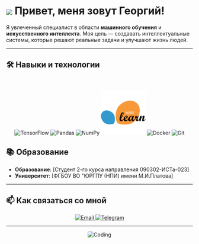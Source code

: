 # <img src="https://img.icons8.com/ios-filled/50/000000/brain-circuit.png" width="30" style="vertical-align: middle;" /> Привет, меня зовут Георгий!

Я увлеченный специалист в области **машинного обучения** и **искусственного интеллекта**. Моя цель — создавать интеллектуальные системы, которые решают реальные задачи и улучшают жизнь людей.

---

## 🛠️ Навыки и технологии
 <img scr ="https://img.icons8.com/?size=100&id=78148&format=png&color=000000"/> 
<p align="center">
  <img src="https://img.icons8.com/?size=100&id=n3QRpDA7KZ7P&format=png&color=000000"  title="TensorFlow" />
  <img src="https://img.icons8.com/?size=100&id=xSkewUSqtErH&format=png&color=000000" alt="Pandas" title="Pandas" />
  <img src="https://img.icons8.com/?size=100&id=aR9CXyMagKIS&format=png&color=000000" alt="NumPy" title="NumPy" />
  <img src="https://raw.githubusercontent.com/devicons/devicon/ca28c779441053191ff11710fe24a9e6c23690d6/icons/scikitlearn/scikitlearn-original.svg" alt="scikit-learn" title="scikit-learn" width="120" />
  <img src="https://img.icons8.com/?size=100&id=cdYUlRaag9G9&format=png&color=000000" alt="Docker" title="Docker" />
  <img src="https://img.icons8.com/?size=100&id=20906&format=png&color=000000" alt="Git" title="Git" />
  
</p>

## 📚 Образование
- **Образование**: [Студент 2-го курса направления 090302-ИСТа-023]
- **Университет**: [ФГБОУ ВО "ЮРГПУ (НПИ) имени М.И.Платова]

---

## 📫 Как связаться со мной
<p align="center">
  <a href="mailto:petrosangosa2005@gmail.com">
    <img src="https://img.icons8.com/?size=100&id=RUVBnu6Mciid&format=png&color=000000" alt="Email" title="Email" />
  </a><a href="https://t.me/viberrviberrr">
    <img src="https://img.icons8.com/?size=100&id=7jrHorBRorpX&format=png&color=000000" alt="Telegram" title="Telegram" />
  </a>
</p>

---


<p align="center">
  <img src="https://img.icons8.com/?size=100&id=Du042verXltV&format=png&color=000000" alt="Coding" width="200" />
</p>
